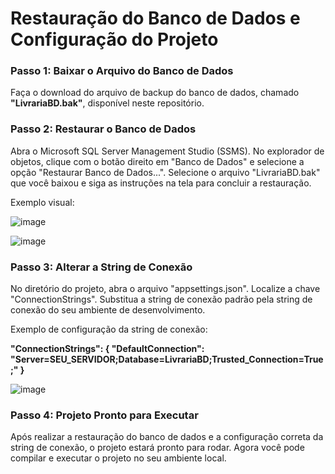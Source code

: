 # Restauração do Banco de Dados e Configuração do Projeto


### Passo 1: Baixar o Arquivo do Banco de Dados

Faça o download do arquivo de backup do banco de dados, chamado  **"LivrariaBD.bak"**, disponível neste repositório.


### Passo 2: Restaurar o Banco de Dados


Abra o Microsoft SQL Server Management Studio (SSMS).
No explorador de objetos, clique com o botão direito em "Banco de Dados" e selecione a opção "Restaurar Banco de Dados...".
Selecione o arquivo "LivrariaBD.bak" que você baixou e siga as instruções na tela para concluir a restauração.

Exemplo visual:


![image](https://github.com/user-attachments/assets/7274557a-46a4-46f8-b517-868f46b8c10d)




![image](https://github.com/user-attachments/assets/4ddd894a-4ced-4def-813c-792ff4a14b8a)



### Passo 3: Alterar a String de Conexão


No diretório do projeto, abra o arquivo "appsettings.json".
Localize a chave "ConnectionStrings".
Substitua a string de conexão padrão pela string de conexão do seu ambiente de desenvolvimento.


Exemplo de configuração da string de conexão:


**"ConnectionStrings": {
    "DefaultConnection": "Server=SEU_SERVIDOR;Database=LivrariaBD;Trusted_Connection=True;"
}**


![image](https://github.com/user-attachments/assets/0e4569c3-f0e4-40c7-80ad-e13698b104f4)



### Passo 4: Projeto Pronto para Executar


Após realizar a restauração do banco de dados e a configuração correta da string de conexão, o projeto estará pronto para rodar. Agora você pode compilar e executar o projeto no seu ambiente local.
